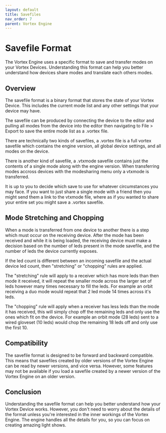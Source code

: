 ```yaml
---
layout: default
title: Savefiles
nav_order: 7
parent: Vortex Engine
---
```


# Savefile Format

The Vortex Engine uses a specific format to save and transfer modes on your Vortex Devices. Understanding this format can help you better understand how devices share modes and translate each others modes.

## Overview

The savefile format is a binary format that stores the state of your Vortex Device. This includes the current mode list and any other settings that your device may have.

The savefile can be produced by connecting the device to the editor and pulling all modes from the device into the editor then navigating to File > Export to save the entire mode list as a .vortex file.

There are technically two kinds of savefiles, a .vortex file is a full vortex savefile which contains the engine version, all global device settings, and all modes on the device.

There is another kind of savefile, a .vtxmode savefile contains just the contents of a single mode along with the engine version. When transferring modes accross devices with the modesharing menu only a vtxmode is transferred.

It is up to you to decide which save to use for whatever circumstances you may face. If you want to just share a single mode with a friend then you might send them a link to the vtxmode file, where as if you wanted to share your entire set you might save a .vortex savefile.

## Mode Stretching and Chopping

When a mode is transferred from one device to another there is a step which must occur on the receiving device. After the mode has been received and while it is being loaded, the receiving device must make a decision based on the number of leds present in the mode savefile, and the number of leds the device currently exposes.

If the led count is different between an incoming savefile and the actual device led count, then "stretching" or "chopping" rules are applied.

The "stretching" rule will apply to a receiver which has more leds than then mode it received, it will repeat the smaller mode across the larger set of leds however many times necessary to fill the leds. For example an orbit receiving a duo mode would repeat that 2 led mode 14 times across it's leds.

The "chopping" rule will apply when a receiver has less leds than the mode it has received, this will simply chop off the remaining leds and only use the ones which fit on the device.  For example an orbit mode (28 leds) sent to a wired gloveset (10 leds) would chop the remaining 18 leds off and only use the first 10.

## Compatibility

The savefile format is designed to be forward and backward compatible. This means that savefiles created by older versions of the Vortex Engine can be read by newer versions, and vice versa. However, some features may not be available if you load a savefile created by a newer version of the Vortex Engine on an older version.

## Conclusion

Understanding the savefile format can help you better understand how your Vortex Device works. However, you don't need to worry about the details of the format unless you're interested in the inner workings of the Vortex Engine. The engine handles all the details for you, so you can focus on creating amazing light shows.

